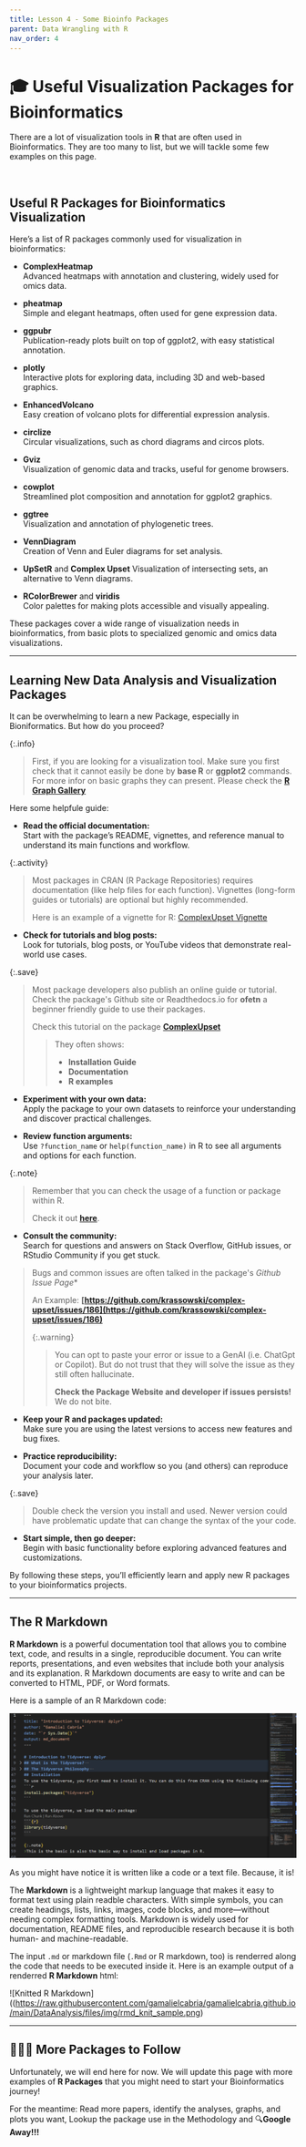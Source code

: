 ```yaml
---
title: Lesson 4 - Some Bioinfo Packages
parent: Data Wrangling with R
nav_order: 4
---
```


# 🎓 Useful Visualization Packages for Bioinformatics

There are a lot of visualization tools in **R** that are often used in Bioinformatics. They are too many to list, but we will tackle some few examples on this page.

<br>

## Useful R Packages for Bioinformatics Visualization
Here’s a list of R packages commonly used for visualization in bioinformatics:

- **ComplexHeatmap**  
  Advanced heatmaps with annotation and clustering, widely used for omics data.

- **pheatmap**  
  Simple and elegant heatmaps, often used for gene expression data.

- **ggpubr**  
  Publication-ready plots built on top of ggplot2, with easy statistical annotation.

- **plotly**  
  Interactive plots for exploring data, including 3D and web-based graphics.

- **EnhancedVolcano**  
  Easy creation of volcano plots for differential expression analysis.

- **circlize**  
  Circular visualizations, such as chord diagrams and circos plots.

- **Gviz**  
  Visualization of genomic data and tracks, useful for genome browsers.

- **cowplot**  
  Streamlined plot composition and annotation for ggplot2 graphics.

- **ggtree**  
  Visualization and annotation of phylogenetic trees.

- **VennDiagram**  
  Creation of Venn and Euler diagrams for set analysis.

- **UpSetR** and **Complex Upset**
  Visualization of intersecting sets, an alternative to Venn diagrams.

- **RColorBrewer** and **viridis**  
  Color palettes for making plots accessible and visually appealing.

These packages cover a wide range of visualization needs in bioinformatics, from basic plots to specialized genomic and omics data visualizations.

---

## Learning New Data Analysis and Visualization Packages

It can be overwhelming to learn a new Package, especially in Bioniformatics. But how do you proceed?

{:.info}
>First, if you are looking for a visualization tool. Make sure you first check that it cannot easily be done by **base R** or **ggplot2** commands. For more infor on basic graphs they can present. Please check the **[R Graph Gallery](https://r-graph-gallery.com/)**

Here some helpfule guide:

- **Read the official documentation:**  
  Start with the package’s README, vignettes, and reference manual to understand its main functions and workflow.

{:.activity}
> Most packages in CRAN (R Package Repositories) requires documentation (like help files for each function). Vignettes (long-form guides or tutorials) are optional but highly recommended.
>
> Here is an example of a vignette for R: [ComplexUpset Vignette](https://cran.r-project.org/web/packages/ComplexUpset/ComplexUpset.pdf)

- **Check for tutorials and blog posts:**  
  Look for tutorials, blog posts, or YouTube videos that demonstrate real-world use cases.

{:.save}
> Most package developers also publish an online guide or tutorial. Check the package's Github site or Readthedocs.io for **ofetn** a beginner friendly guide to use their packages.
> 
> Check this tutorial on the package **[ComplexUpset](https://krassowski.github.io/complex-upset/index.html)**
> >They often shows:
> >- **Installation Guide**
> >- **Documentation**
> >- **R examples**

- **Experiment with your own data:**  
  Apply the package to your own datasets to reinforce your understanding and discover practical challenges.


- **Review function arguments:**  
  Use `?function_name` or `help(function_name)` in R to see all arguments and options for each function.

{:.note}
>Remember that you can check the usage of a function or package within R.
>
>Check it out **[here](https://gamalielcabria.github.io/DataAnalysis/Lesson1.html#the-help-system)**.


- **Consult the community:**  
  Search for questions and answers on Stack Overflow, GitHub issues, or RStudio Community if you get stuck.
> Bugs and common issues are often talked in the package's *Github Issue Page**
>
> An Example: **[https://github.com/krassowski/complex-upset/issues/186](https://github.com/krassowski/complex-upset/issues/186)**
>
>{:.warning}
>>You can opt to paste your error or issue to a GenAI (i.e. ChatGpt or Copilot). But do not trust that they will solve the issue as they still often hallucinate. 
>>
>>**Check the Package Website and developer if issues persists!** We do not bite.

- **Keep your R and packages updated:**  
  Make sure you are using the latest versions to access new features and bug fixes.

- **Practice reproducibility:**  
  Document your code and workflow so you (and others) can reproduce your analysis later.

{:.save}
> Double check the version you install and used. Newer version could have problematic update that can change the syntax of the your code. 

- **Start simple, then go deeper:**  
  Begin with basic functionality before exploring advanced features and customizations.

By following these steps, you’ll efficiently learn and apply new R packages to your bioinformatics projects.

---

## The R Markdown 
**R Markdown** is a powerful documentation tool that allows you to combine text, code, and results in a single, reproducible document. You can write reports, presentations, and even websites that include both your analysis and its explanation. R Markdown documents are easy to write and can be converted to HTML, PDF, or Word formats.

Here is a sample of an R Markdown code:

![R Markdown Code](https://raw.githubusercontent.com/gamalielcabria/gamalielcabria.github.io/main/DataAnalysis/files/img/rmd_sample.png)

As you might have notice it is written like a code or a text file. Because, it is!

The **Markdown** is a lightweight markup language that makes it easy to format text using plain readble characters. With simple symbols, you can create headings, lists, links, images, code blocks, and more—without needing complex formatting tools. Markdown is widely used for documentation, README files, and reproducible research because it is both human- and machine-readable. 

The input `.md` or markdown file (`.Rmd` or R markdown, too) is renderred along the code that needs to be executed inside it. Here is an example output of a renderred **R Markdown** html:

![Knitted R Markdown]((https://raw.githubusercontent.com/gamalielcabria/gamalielcabria.github.io/main/DataAnalysis/files/img/rmd_knit_sample.png)

---

## 🙇🏻‍♀️ More Packages to Follow
Unfortunately, we will end here for now. We will update this page with more examples of **R Packages** that you might need to start your Bioinformatics journey!

For the meantime: Read more papers, identify the analyses, graphs, and plots you want, Lookup the package use in the Methodology and 🔍**Google Away!!!**